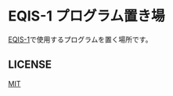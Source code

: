# EQIS-1 プログラム置き場

[EQIS-1](https://quake.one/sense/)で使用するプログラムを置く場所です。

## LICENSE

[MIT](./LICENSE)
